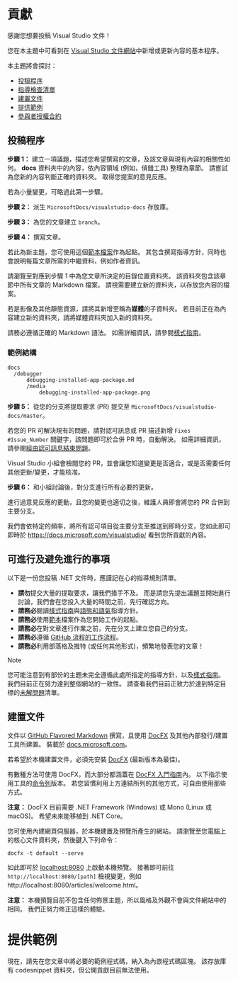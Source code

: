 # <a name="contributing"></a>貢獻

感謝您想要投稿 Visual Studio 文件！

您在本主題中可看到在 [Visual Studio 文件網站](https://docs.microsoft.com/visualstudio)中新增或更新內容的基本程序。

本主題將會探討：

* [投稿程序](#process-for-contributing)
* [指導檢查清單](#guidance-checklist)
* [建置文件](#building-the-docs)
* [提供範例](#contributing-to-samples)
* [參與者授權合約](#contributor-license-agreement)

## <a name="process-for-contributing"></a>投稿程序

**步驟 1：** 建立一項議題，描述您希望撰寫的文章，及該文章與現有內容的相關性如何。
**docs** 資料夾中的內容，依內容領域 (例如，偵錯工具) 整理為章節。 請嘗試為您新的內容判斷正確的資料夾。 取得您提案的意見反應。 

若為小量變更，可略過此第一步驟。

**步驟 2：** 派生 `MicrosoftDocs/visualstudio-docs` 存放庫。

**步驟 3：** 為您的文章建立 `branch`。

**步驟 4：** 撰寫文章。

若此為新主題，您可使用這個[範本檔案](./styleguide/template.md)作為起點。 其包含撰寫指導方針，同時也會說明每篇文章所需的中繼資料，例如作者資訊。

請瀏覽至對應到步驟 1 中為您文章所決定的目錄位置資料夾。
該資料夾包含該章節中所有文章的 Markdown 檔案。 請視需要建立新的資料夾，以存放您內容的檔案。

若是影像及其他靜態資源，請將其新增至稱為**媒體**的子資料夾。 若目前正在為內容建立新的資料夾，請將媒體資料夾加入新的資料夾。

請務必遵循正確的 Markdown 語法。 如需詳細資訊，請參閱[樣式指南](./styleguide/template.md)。

### <a name="example-structure"></a>範例結構

    docs
      /debugger
          debugging-installed-app-package.md
          /media
              debugging-installed-app-package.png

**步驟 5：** 從您的分支將提取要求 (PR) 提交至 `MicrosoftDocs/visualstudio-docs/master`。

若您的 PR 可解決現有的問題，請對認可訊息或 PR 描述新增 `Fixes #Issue_Number` 關鍵字，該問題即可於合併 PR 時，自動解決。 如需詳細資訊，請參閱[經由認可訊息結束問題](https://help.github.com/articles/closing-issues-via-commit-messages/)。

Visual Studio 小組會檢閱您的 PR，並會讓您知道變更是否適合，或是否需要任何其他更新/變更，才能核准。

**步驟 6：** 和小組討論後，對分支進行所有必要的更新。

進行過意見反應的更動，且您的變更也適切之後，維護人員即會將您的 PR 合併到主要分支。

我們會依特定的頻率，將所有認可項目從主要分支至推送到即時分支，您如此即可即時於 https://docs.microsoft.com/visualstudio/ 看到您所貢獻的內容。

## <a name="dos-and-donts"></a>可進行及避免進行的事項

以下是一份您投稿 .NET 文件時，應謹記在心的指導規則清單。

- **請勿**提交大量的提取要求，讓我們措手不及。 而是請您先提出議題並開始進行討論，我們會在您投入大量的時間之前，先行確認方向。
- **請務必**閱讀[樣式指南](./styleguide/template.md)與[語態和語氣](./styleguide/voice-tone.md)指導方針。
- **請務必**使用[範本](./styleguide/template.md)檔案作為您開始工作的起點。
- **請務必**在對文章進行作業之前，先在分叉上建立您自己的分支。
- **請務必**遵循 [GitHub 流程的工作流程](https://guides.github.com/introduction/flow/)。
- **請務必**利用部落格及推特 (或任何其他形式)，頻繁地發表您的文章！

> [!NOTE]
> 您可能注意到有部份的主題未完全遵循此處所指定的指導方針，以及[樣式指南](./styleguide/template.md)。 我們目前正在努力達到整個網站的一致性。 請查看我們目前正致力於達到特定目標的[未解問題](https://github.com/dotnet/docs/issues?q=is%3Aissue+is%3Aopen+label%3Aguidelines-adherence)清單。

## <a name="building-the-docs"></a>建置文件

文件以 [GitHub Flavored Markdown](https://help.github.com/categories/writing-on-github/) 撰寫，且使用 [DocFX](https://dotnet.github.io/docfx/) 及其他內部發行/建置工具所建置。 裝載於 [docs.microsoft.com](https://docs.microsoft.com/dotnet)。

若希望於本機建置文件，必須先安裝 [DocFX](https://dotnet.github.io/docfx/) (最新版本為最佳)。

有數種方法可使用 DocFX，而大部分都涵蓋在 [DocFX 入門指南](https://dotnet.github.io/docfx/tutorial/docfx_getting_started.html)內。
以下指示使用工具的[命令列](https://dotnet.github.io/docfx/tutorial/docfx_getting_started.html#2-use-docfx-as-a-command-line-tool)版本。
若您習慣利用上方連結所列的其他方式，可自由使用那些方式。

**注意：** DocFX 目前需要 .NET Framework (Windows) 或 Mono (Linux 或 macOS)。 希望未來能移植到 .NET Core。

您可使用內建網頁伺服器，於本機建置及預覽所產生的網站。 請瀏覽至您電腦上的核心文件資料夾，然後鍵入下列命令：

```
docfx -t default --serve
```

如此即可於 [localhost:8080](http://localhost:8080) 上啟動本機預覽。 接著即可前往 `http://localhost:8080/[path]` 檢視變更，例如 http://localhost:8080/articles/welcome.html。

**注意：** 本機預覽目前不包含任何佈景主題，所以風格及外觀不會與文件網站中的相同。 我們正努力修正這樣的體驗。

# <a name="contributing-to-samples"></a>提供範例

現在，請先在您文章中將必要的範例程式碼，納入為內嵌程式碼區塊。 該存放庫有 codesnippet 資料夾，但公開貢獻目前無法使用。
